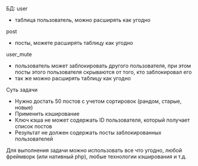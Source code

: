 БД:
user
 - таблица пользователь, можно расширять как угодно

post
 - посты, можете расширять таблицу как угодно

user_mute
 - пользователь может заблокировать другого пользователя, 
 	при этом посты этого пользователя скрываются от того, кто заблокировал его
 - так же можно расширять таблицу как угодно
 
 Суть задачи
 - Нужно достать 50 постов с учетом сортировок (рандом, старые, новые)
 - Применить кэширование
 - Ключ кэша не может содержать ID пользователя, который получает список постов
 - Результат не должен содержать посты заблокированных пользователей
 
 
 Для выполнения задачи можно использовать все что угодно, 
 	любой фреймворк (или нативный php), любые технологии кэширования и т.д.
